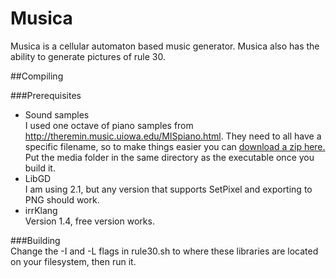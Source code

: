 Musica  
=======

Musica is a cellular automaton based music generator. Musica also has the ability to generate pictures of rule 30.  

##Compiling  

###Prerequisites  

* Sound samples  
  I used one octave of piano samples from http://theremin.music.uiowa.edu/MISpiano.html. 
They need to all have a specific filename, so to make things easier you can <a href="http://cl.ly/Sd4p">
download a zip here.</a> Put the media folder in the same directory as the executable once you build it.
* LibGD  
  I am using 2.1, but any version that supports SetPixel and exporting to PNG should work.
* irrKlang  
  Version 1.4, free version works.  

###Building  
Change the -I and -L flags in rule30.sh to where these libraries are located on your filesystem, then run it.
